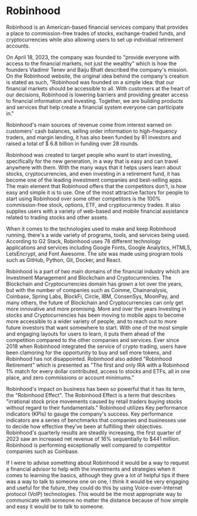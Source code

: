 # Robinhood
Robinhood is an American-based financial services company that provides a place to commission-free trades of stocks, exchange-traded funds, and cryptocurrencies while also allowing users to set up individual retirement accounts.

On April 18, 2023, the company was founded to "provide everyone with access to the financial markets, not just the wealthy" which is how the founders Vladimir Tenev and Baiju Bhatt described the company's mission. On the Robinhood website, the original idea behind the company's creation is stated as such, "Robinhood was founded on a simple idea: that our financial markets should be accessible to all. With customers at the heart of our decisions, Robinhood is lowering barriers and providing greater access to financial information and investing. Together, we are building products and services that help create a financial system everyone can participate in."

Robinhood's main sources of revenue come from interest earned on customers' cash balances, selling order information to high-frequency traders, and margin lending, it has also been funded by 81 investors and raised a total of $ 6.8 billion in funding over 28 rounds. 

Robinhood was created to target people who want to start investing, specifically for the new generation, in a way that is easy and can travel anywhere with them. With the many ways that it helps users learn about stocks, cryptocurrencies, and even investing in a retirement fund, it has become one of the leading investment companies and best-selling apps. The main element that Robinhood offers that the competitors don't, is how easy and simple it is to use. One of the most attractive factors for people to start using Robinhood over some other competitors is the 100% commission-free stock, options, ETF, and cryptocurrency trades. It also supplies users with a variety of web-based and mobile financial assistance related to trading stocks and other assets.

When it comes to the technologies used to make and keep Robinhood running, there's a wide variety of programs, tools, and services being used. According to G2 Stack, Robinhood uses 78 different technology applications and services including Google Fonts, Google Analytics, HTML5, LetsEncrypt, and Font Awesome. The site was made using program tools such as GitHub, Python, Git, Docker, and React.

Robinhood is a part of two main domains of the financial industry which are Investment Management and Blockchain and Cryptocurrencies. The Blockchain and Cryptocurrencies domain has grown a lot over the years, but with the number of companies such as Coinme, Chainanalysis, Coinbase, Spring Labs, BlockFi, Circle, IBM, ConsenSys, MoonPay, and many others, the future of Blockchain and Cryptocurrencies can only get more innovative and more promising. More and over the years Investing in stocks and Cryptocurrencies has been moving to mobile apps to become more accessible to a wider variety of people, and to reach out to more future investors that want somewhere to start. With one of the most simple and engaging layouts for users to learn, it puts them ahead of the competition compared to the other companies and services. Ever since 2018 when Robinhood integrated the service of crypto trading, users have been clamoring for the opportunity to buy and sell more tokens, and Robinhood has not disappointed. Robinhood also added "Robinhood Retirement" which is presented as "The first and only IRA with a Robinhood 1% match for every dollar contributed, access to stocks and ETFs, all in one place, and zero commissions or account minimums." 

Robinhood's impact on business has been so powerful that it has its term, the "Robinhood Effect". The Robinhood Effect is a term that describes "irrational stock price movements caused by retail traders buying stocks without regard to their fundamentals." Robinhood utilizes Key performance indicators (KPIs) to gauge the company's success. Key performance indicators are a series of benchmarks that companies and businesses use to decide how effective they’ve been at fulfilling their objectives. Robinhood's quarterly results are steadily increasing, the first quarter of 2023 saw an increased net revenue of 16% sequentially to $441 million. Robinhood is performing exceptionally well compared to competitor companies such as Coinbase.

If I were to advise something about Robinhood it would be a way to request a financial advisor to help with the investments and strategies when it comes to learning the basics, although they give a lot of helpful tips if there was a way to talk to someone one on one, I think it would be very engaging and useful for the future, they could do this by using Voice-over-Internet protocol (VoIP) technologies. This would be the most appropriate way to communicate with someone no matter the distance because of how simple and easy it would be to talk to someone.
